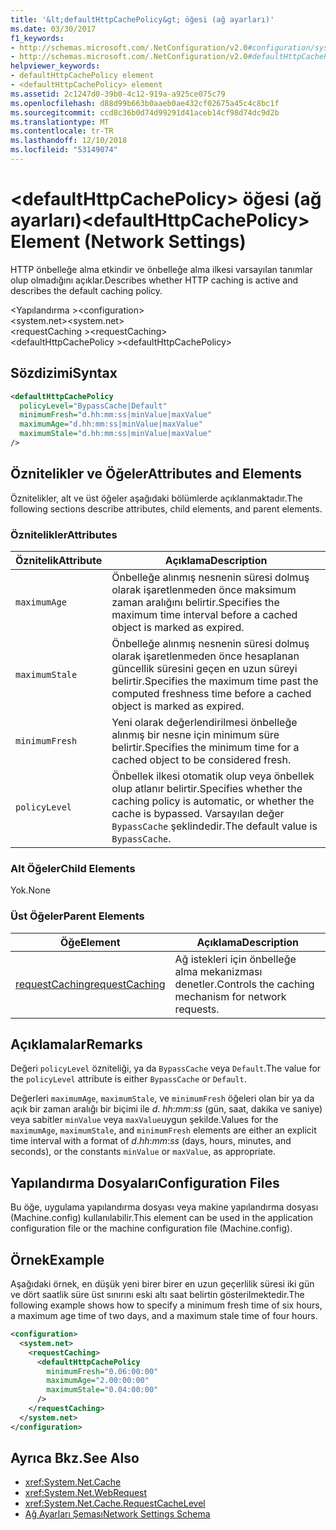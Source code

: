 ```yaml
---
title: '&lt;defaultHttpCachePolicy&gt; öğesi (ağ ayarları)'
ms.date: 03/30/2017
f1_keywords:
- http://schemas.microsoft.com/.NetConfiguration/v2.0#configuration/system.net/requestCaching/defaultHttpCachePolicy
- http://schemas.microsoft.com/.NetConfiguration/v2.0#defaultHttpCachePolicy
helpviewer_keywords:
- defaultHttpCachePolicy element
- <defaultHttpCachePolicy> element
ms.assetid: 2c1247d0-39b0-4c12-919a-a925ce075c79
ms.openlocfilehash: d88d99b663b0aaeb0ae432cf02675a45c4c8bc1f
ms.sourcegitcommit: ccd8c36b0d74d99291d41aceb14cf98d74dc9d2b
ms.translationtype: MT
ms.contentlocale: tr-TR
ms.lasthandoff: 12/10/2018
ms.locfileid: "53149074"
---
```

# <a name="ltdefaulthttpcachepolicygt-element-network-settings"></a><span data-ttu-id="26286-102">&lt;defaultHttpCachePolicy&gt; öğesi (ağ ayarları)</span><span class="sxs-lookup"><span data-stu-id="26286-102">&lt;defaultHttpCachePolicy&gt; Element (Network Settings)</span></span>
<span data-ttu-id="26286-103">HTTP önbelleğe alma etkindir ve önbelleğe alma ilkesi varsayılan tanımlar olup olmadığını açıklar.</span><span class="sxs-lookup"><span data-stu-id="26286-103">Describes whether HTTP caching is active and describes the default caching policy.</span></span>  
  
 <span data-ttu-id="26286-104">\<Yapılandırma ></span><span class="sxs-lookup"><span data-stu-id="26286-104">\<configuration></span></span>  
<span data-ttu-id="26286-105">\<system.net></span><span class="sxs-lookup"><span data-stu-id="26286-105">\<system.net></span></span>  
<span data-ttu-id="26286-106">\<requestCaching ></span><span class="sxs-lookup"><span data-stu-id="26286-106">\<requestCaching></span></span>  
<span data-ttu-id="26286-107">\<defaultHttpCachePolicy ></span><span class="sxs-lookup"><span data-stu-id="26286-107">\<defaultHttpCachePolicy></span></span>  
  
## <a name="syntax"></a><span data-ttu-id="26286-108">Sözdizimi</span><span class="sxs-lookup"><span data-stu-id="26286-108">Syntax</span></span>  
  
```xml  
<defaultHttpCachePolicy  
  policyLevel="BypassCache|Default"  
  minimumFresh="d.hh:mm:ss|minValue|maxValue"  
  maximumAge="d.hh:mm:ss|minValue|maxValue"  
  maximumStale="d.hh:mm:ss|minValue|maxValue"  
/>  
```  
  
## <a name="attributes-and-elements"></a><span data-ttu-id="26286-109">Öznitelikler ve Öğeler</span><span class="sxs-lookup"><span data-stu-id="26286-109">Attributes and Elements</span></span>  
 <span data-ttu-id="26286-110">Öznitelikler, alt ve üst öğeler aşağıdaki bölümlerde açıklanmaktadır.</span><span class="sxs-lookup"><span data-stu-id="26286-110">The following sections describe attributes, child elements, and parent elements.</span></span>  
  
### <a name="attributes"></a><span data-ttu-id="26286-111">Öznitelikler</span><span class="sxs-lookup"><span data-stu-id="26286-111">Attributes</span></span>  
  
|<span data-ttu-id="26286-112">Öznitelik</span><span class="sxs-lookup"><span data-stu-id="26286-112">Attribute</span></span>|<span data-ttu-id="26286-113">Açıklama</span><span class="sxs-lookup"><span data-stu-id="26286-113">Description</span></span>|  
|---------------|-----------------|  
|`maximumAge`|<span data-ttu-id="26286-114">Önbelleğe alınmış nesnenin süresi dolmuş olarak işaretlenmeden önce maksimum zaman aralığını belirtir.</span><span class="sxs-lookup"><span data-stu-id="26286-114">Specifies the maximum time interval before a cached object is marked as expired.</span></span>|  
|`maximumStale`|<span data-ttu-id="26286-115">Önbelleğe alınmış nesnenin süresi dolmuş olarak işaretlenmeden önce hesaplanan güncellik süresini geçen en uzun süreyi belirtir.</span><span class="sxs-lookup"><span data-stu-id="26286-115">Specifies the maximum time past the computed freshness time before a cached object is marked as expired.</span></span>|  
|`minimumFresh`|<span data-ttu-id="26286-116">Yeni olarak değerlendirilmesi önbelleğe alınmış bir nesne için minimum süre belirtir.</span><span class="sxs-lookup"><span data-stu-id="26286-116">Specifies the minimum time for a cached object to be considered fresh.</span></span>|  
|`policyLevel`|<span data-ttu-id="26286-117">Önbellek ilkesi otomatik olup veya önbellek olup atlanır belirtir.</span><span class="sxs-lookup"><span data-stu-id="26286-117">Specifies whether the caching policy is automatic, or whether the cache is bypassed.</span></span> <span data-ttu-id="26286-118">Varsayılan değer `BypassCache` şeklindedir.</span><span class="sxs-lookup"><span data-stu-id="26286-118">The default value is `BypassCache`.</span></span>|  
  
### <a name="child-elements"></a><span data-ttu-id="26286-119">Alt Öğeler</span><span class="sxs-lookup"><span data-stu-id="26286-119">Child Elements</span></span>  
 <span data-ttu-id="26286-120">Yok.</span><span class="sxs-lookup"><span data-stu-id="26286-120">None</span></span>  
  
### <a name="parent-elements"></a><span data-ttu-id="26286-121">Üst Öğeler</span><span class="sxs-lookup"><span data-stu-id="26286-121">Parent Elements</span></span>  
  
|<span data-ttu-id="26286-122">Öğe</span><span class="sxs-lookup"><span data-stu-id="26286-122">Element</span></span>|<span data-ttu-id="26286-123">Açıklama</span><span class="sxs-lookup"><span data-stu-id="26286-123">Description</span></span>|  
|-------------|-----------------|  
|[<span data-ttu-id="26286-124">requestCaching</span><span class="sxs-lookup"><span data-stu-id="26286-124">requestCaching</span></span>](../../../../../docs/framework/configure-apps/file-schema/network/requestcaching-element-network-settings.md)|<span data-ttu-id="26286-125">Ağ istekleri için önbelleğe alma mekanizması denetler.</span><span class="sxs-lookup"><span data-stu-id="26286-125">Controls the caching mechanism for network requests.</span></span>|  
  
## <a name="remarks"></a><span data-ttu-id="26286-126">Açıklamalar</span><span class="sxs-lookup"><span data-stu-id="26286-126">Remarks</span></span>  
 <span data-ttu-id="26286-127">Değeri `policyLevel` özniteliği, ya da `BypassCache` veya `Default`.</span><span class="sxs-lookup"><span data-stu-id="26286-127">The value for the `policyLevel` attribute is either `BypassCache` or `Default`.</span></span>  
  
 <span data-ttu-id="26286-128">Değerleri `maximumAge`, `maximumStale`, ve `minimumFresh` öğeleri olan bir ya da açık bir zaman aralığı bir biçimi ile *d*. *hh*:*mm*:*ss* (gün, saat, dakika ve saniye) veya sabitler `minValue` veya `maxValue`uygun şekilde.</span><span class="sxs-lookup"><span data-stu-id="26286-128">Values for the `maximumAge`, `maximumStale`, and `minimumFresh` elements are either an explicit time interval with a format of *d*.*hh*:*mm*:*ss* (days, hours, minutes, and seconds), or the constants `minValue` or `maxValue`, as appropriate.</span></span>  
  
## <a name="configuration-files"></a><span data-ttu-id="26286-129">Yapılandırma Dosyaları</span><span class="sxs-lookup"><span data-stu-id="26286-129">Configuration Files</span></span>  
 <span data-ttu-id="26286-130">Bu öğe, uygulama yapılandırma dosyası veya makine yapılandırma dosyası (Machine.config) kullanılabilir.</span><span class="sxs-lookup"><span data-stu-id="26286-130">This element can be used in the application configuration file or the machine configuration file (Machine.config).</span></span>  
  
## <a name="example"></a><span data-ttu-id="26286-131">Örnek</span><span class="sxs-lookup"><span data-stu-id="26286-131">Example</span></span>  
 <span data-ttu-id="26286-132">Aşağıdaki örnek, en düşük yeni birer birer en uzun geçerlilik süresi iki gün ve dört saatlik süre üst sınırını eski altı saat belirtin gösterilmektedir.</span><span class="sxs-lookup"><span data-stu-id="26286-132">The following example shows how to specify a minimum fresh time of six hours, a maximum age time of two days, and a maximum stale time of four hours.</span></span>  
  
```xml  
<configuration>  
  <system.net>  
    <requestCaching>  
      <defaultHttpCachePolicy  
        minimumFresh="0.06:00:00"  
        maximumAge="2.00:00:00"  
        maximumStale="0.04:00:00"
      />  
    </requestCaching>  
  </system.net>  
</configuration>  
```  
  
## <a name="see-also"></a><span data-ttu-id="26286-133">Ayrıca Bkz.</span><span class="sxs-lookup"><span data-stu-id="26286-133">See Also</span></span>  
- <xref:System.Net.Cache>  
- <xref:System.Net.WebRequest>  
- <xref:System.Net.Cache.RequestCacheLevel>  
- [<span data-ttu-id="26286-134">Ağ Ayarları Şeması</span><span class="sxs-lookup"><span data-stu-id="26286-134">Network Settings Schema</span></span>](../../../../../docs/framework/configure-apps/file-schema/network/index.md)
